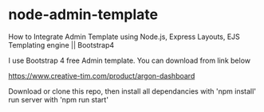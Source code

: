 # node-admin-template

How to Integrate Admin Template using Node.js, Express Layouts, EJS Templating engine || Bootstrap4

I use Bootstrap 4 free Admin template. You can download from link below

https://www.creative-tim.com/product/argon-dashboard

Download or clone this repo, then install all dependancies with 'npm install'
run server with 'npm run start'
